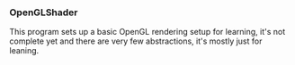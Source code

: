 ### OpenGLShader
This program sets up a basic OpenGL rendering setup for learning, it's not complete yet and there are very few abstractions, it's mostly just for leaning.
